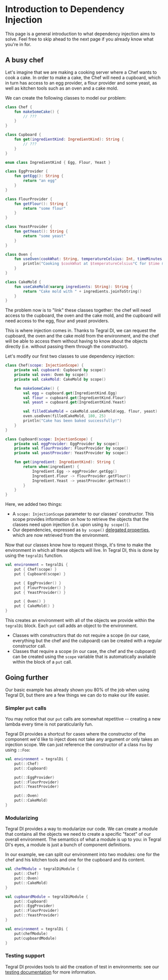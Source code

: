 # Introduction to Dependency Injection

This page is a general introduction to what dependency injection aims to solve. Feel free to skip ahead to the next page if you already know what you're in for.

## A busy chef

Let's imagine that we are making a cooking server where a Chef wants to cook a cake. In order to make a cake, the Chef will need a cupboard, which in turn has access to an egg provider, a flour provider and some yeast, as well as kitchen tools such as an oven and a cake mold.

We can create the following classes to model our problem:

```kotlin
class Chef {
    fun makeSomeCake() {
        // ???
    }
}

class Cupboard {
    fun get(ingredientKind: IngredientKind): String {
        // ???
    }
}

enum class IngredientKind { Egg, Flour, Yeast }

class EggProvider {
    fun getEgg(): String {
        return "an egg"
    }
}

class FlourProvider {
    fun getFlour(): String {
        return "some flour"
    }
}

class YeastProvider {
    fun getYeast(): String {
        return "some yeast"
    }
}

class Oven {
    fun useOven(cookWhat: String, temperatureCelsius: Int, timeMinutes: Int) {
        println("Cooking $cookWhat at $temperatureCelsius°C for $time minutes")
    }
}

class CakeMold {
    fun useCakeMold(vararg ingredients: String): String {
        return "Cake mold with " + ingredients.joinToString()
    }
}
```

The problem now is to "link" these classes together: the chef will need access to the cupboard, the oven and the cake mold, and the cupboard will need access to the egg, flour and yeast providers.

This is where injection comes in. Thanks to Tegral DI, we can request the cupboard, the oven and the cake mold from the environment, and the chef will be able to access them without having to know about the objects directly (i.e. without passing them through the constructor).

Let's modify our first two classes to use dependency injection:

```kotlin
class Chef(scope: InjectionScope) {
    private val cupboard: Cupboard by scope()
    private val oven: Oven by scope()
    private val cakeMold: CakeMold by scope()

    fun makeSomeCake() {
        val egg = cupboard.get(IngredientKind.Egg)
        val flour = cupboard.get(IngredientKind.Flour)
        val yeast = cupboard.get(IngredientKind.Yeast)

        val filledCakeMold = cakeMold.useCakeMold(egg, flour, yeast)
        oven.useOven(filledCakeMold, 180, 25)
        println("Cake has been baked successfully!")
    }
}

class Cupboard(scope: InjectionScope) {
    private val eggProvider: EggProvider by scope()
    private val flourProvider: FlourProvider by scope()
    private val yeastProvider: YeastProvider by scope()

    fun get(ingredient: IngredientKind): String {
        return when(ingredient) {
            Ingredient.Egg -> eggProvider.getEgg()
            Ingredient.Flour -> flourProvider.getFlour()
            Ingredient.Yeast -> yeastProvider.getYeast()
        }
    }
}
```

Here, we added two things:

* A `scope: InjectionScope` parameter to our classes' constructor. This scope provides information on how to retrieve the objects that the classes need upon injection (i.e. upon using `by scope()`).
* Our dependencies, expressed as `by scope()` [delegated properties](https://kotlinlang.org/docs/delegated-properties.html), which are now retrieved from the environment.

Now that our classes know how to request things, it's time to make the environment in which all these objects will live. In Tegral DI, this is done by using the `tegralDi` function.

```kotlin
val environment = tegralDi {
    put { Chef(scope) }
    put { Cupboard(scope) }

    put { EggProvider() }
    put { FlourProvider() }
    put { YeastProvider() }

    put { Oven() }
    put { CakeMold() }
}
```

This creates an environment with all of the objects we provide within the `tegralDi` block. Each `put` call adds an object to the environment.

* Classes with constructors that do not require a scope (in our case, everything but the chef and the cubpoard) can be created with a regular constructor call.
* Classes that require a scope (in our case, the chef and the cubpoard) can be created using the `scope` variable that is automatically available within the block of a `put` call.

## Going further

Our basic example has already shown you 80% of the job when using Tegral DI, but there are a few things we can do to make our life easier.

### Simpler `put` calls

You may notice that our `put` calls are somewhat repetitive -- creating a new lambda every time is not paraticularily fun.

Tegral DI provides a shortcut for cases where the constructor of the component we'd like to inject does not take any argument *or* only takes an injection scope. We can just reference the constructor of a class `Foo` by using `::Foo`:

```kotlin
val environment = tegralDi {
    put(::Chef)
    put(::Cupboard)

    put(::EggProvider)
    put(::FlourProvider)
    put(::YeastProvider)

    put(::Oven)
    put(::CakeMold)
}
```

### Modularizing

Tegral DI provides a way to modularize our code. We can create a module that contains all the objects we need to create a specific "facet" of our overall environment. The semantics of what a module is up to you: in Tegral DI's eyes, a module is just a bunch of component definitions.

In our example, we can split our environment into two modules: one for the chef and his kitchen tools and one for the cupboard and its content.

```kotlin
val chefModule = tegralDiModule {
    put(::Chef)
    put(::Oven)
    put(::CakeMold)
}

val cupboardModule = tegralDiModule {
    put(::Cupboard)
    put(::EggProvider)
    put(::FlourProvider)
    put(::YeastProvider)
}

val environment = tegralDi {
    put(chefModule)
    put(cupboardModule)
}
```

### Testing support

Tegral DI provides tools to aid the creation of test in environments: see our [testing documentation](./testing/index.md) for more information.
